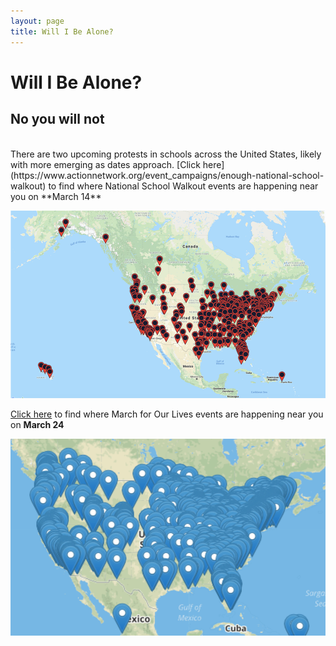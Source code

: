 ```yaml
---
layout: page
title: Will I Be Alone?
---
```


Will I Be Alone?
=================
## No you will not
<br>
There are two upcoming protests in schools across the United States, likely with more emerging as dates approach. 
[Click here](https://www.actionnetwork.org/event_campaigns/enough-national-school-walkout) to find where National School Walkout events are happening near you on **March 14**

![alt text](/images/will-i-be-alone-map-1.png)

[Click here](https://event.marchforourlives.com/event/march-our-lives-events/search/) to find where March for Our Lives events are happening near you on **March 24**

![alt text](/images/will-i-be-alone-map-2.png)


